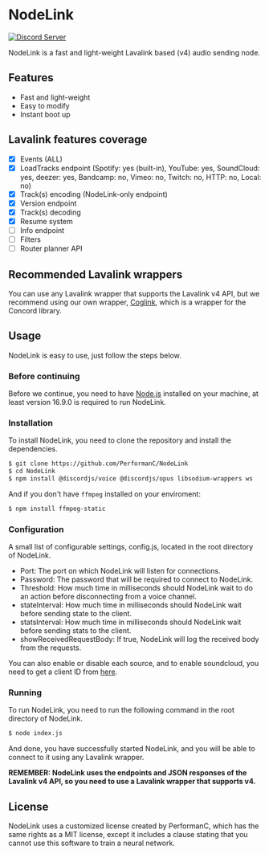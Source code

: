 # NodeLink

[![Discord Server](https://img.shields.io/discord/1036045973039890522?color=5865F2&logo=discord&logoColor=white)](https://discord.gg/YcaK3puy49)

NodeLink is a fast and light-weight Lavalink based (v4) audio sending node.

## Features

- Fast and light-weight
- Easy to modify
- Instant boot up

## Lavalink features coverage

- [x] Events (ALL)
- [x] LoadTracks endpoint (Spotify: yes (built-in), YouTube: yes, SoundCloud: yes, deezer: yes, Bandcamp: no, Vimeo: no, Twitch: no, HTTP: no, Local: no)
- [x] Track(s) encoding (NodeLink-only endpoint)
- [x] Version endpoint
- [x] Track(s) decoding
- [x] Resume system
- [ ] Info endpoint
- [ ] Filters
- [ ] Router planner API

## Recommended Lavalink wrappers

You can use any Lavalink wrapper that supports the Lavalink v4 API, but we recommend using our own wrapper, [Coglink](https://github.com/PerformanC/Coglink), which is a wrapper for the Concord library.

## Usage

NodeLink is easy to use, just follow the steps below.

### Before continuing

Before we continue, you need to have [Node.js](https://nodejs.org/en/) installed on your machine, at least version 16.9.0 is required to run NodeLink.

### Installation

To install NodeLink, you need to clone the repository and install the dependencies.

```bash
$ git clone https://github.com/PerformanC/NodeLink
$ cd NodeLink
$ npm install @discordjs/voice @discordjs/opus libsodium-wrappers ws
```

And if you don't have `ffmpeg` installed on your enviroment:

```bash
$ npm install ffmpeg-static
```

### Configuration

A small list of configurable settings, config.js, located in the root directory of NodeLink.

* Port: The port on which NodeLink will listen for connections.
* Password: The password that will be required to connect to NodeLink.
* Threshold: How much time in milliseconds should NodeLink wait to do an action before disconnecting from a voice channel.
* stateInterval: How much time in milliseconds should NodeLink wait before sending state to the client.
* statsInterval: How much time in milliseconds should NodeLink wait before sending stats to the client.
* showReceivedRequestBody: If true, NodeLink will log the received body from the requests.

You can also enable or disable each source, and to enable soundcloud, you need to get a client ID from [here](https://soundcloud.com/you/apps).

### Running

To run NodeLink, you need to run the following command in the root directory of NodeLink.

```bash
$ node index.js
```

And done, you have successfully started NodeLink, and you will be able to connect to it using any Lavalink wrapper.

**REMEMBER: NodeLink uses the endpoints and JSON responses of the Lavalink v4 API, so you need to use a Lavalink wrapper that supports v4.**

## License

NodeLink uses a customized license created by PerformanC, which has the same rights as a MIT license, except it includes a clause stating that you cannot use this software to train a neural network.
